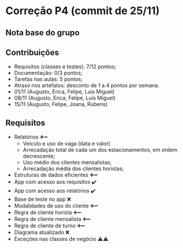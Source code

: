 # Correção P4 (commit de 25/11)

## Nota base do grupo

## Contribuições

  - Requisitos (classes e testes): 7/12 pontos;
  - Documentação: 0/3 pontos;
  - Tarefas nas aulas: 5 pontos;
  - Atraso nos artefatos: desconto de 1 a 4 pontos por semana.
  - 01/11 (Augusto, Erica, Felipe, Luis Miguel)
  - 08/11 (Augusto, Erica, Felipe, Luis Miguel)
  - 15/11 (Augusto, Felipe, Joana, Rubens)


## Requisitos

  - Relatórios ➕➖
    - Veículo e uso de vaga (data e valor)
    - Arrecadação total de cada um dos estacionamentos, em ordem decrescente;
    - Uso médio dos clientes mensalistas;
    - Arrecadação média dos clientes horistas;
  - Estruturas de dados eficientes ➕➖
  - App com acesso aos requisitos ✔️
  - App com acesso aos relatórios ✔️
  - Base de teste no app ❌
  - Modalidades de uso do cliente ➕➖
  - Regra de cliente horista ➕➖
  - Regra de cliente mensalista ➕➖
  - Regra de cliente de turno ➕➖
  - Diagrama atualizado ❌
  - Exceções nas classes de negócio ⚠️⚠️
